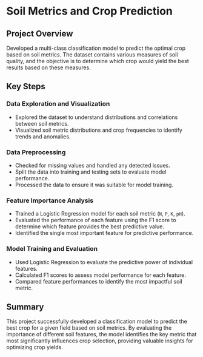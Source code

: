 # Soil Metrics and Crop Prediction

## Project Overview

Developed a multi-class classification model to predict the optimal crop based on soil metrics. The dataset contains various measures of soil quality, and the objective is to determine which crop would yield the best results based on these measures.

## Key Steps

### Data Exploration and Visualization

- Explored the dataset to understand distributions and correlations between soil metrics.
- Visualized soil metric distributions and crop frequencies to identify trends and anomalies.

### Data Preprocessing

- Checked for missing values and handled any detected issues.
- Split the data into training and testing sets to evaluate model performance.
- Processed the data to ensure it was suitable for model training.

### Feature Importance Analysis

- Trained a Logistic Regression model for each soil metric (`N`, `P`, `K`, `pH`).
- Evaluated the performance of each feature using the F1 score to determine which feature provides the best predictive value.
- Identified the single most important feature for predictive performance.

### Model Training and Evaluation

- Used Logistic Regression to evaluate the predictive power of individual features.
- Calculated F1 scores to assess model performance for each feature.
- Compared feature performances to identify the most impactful soil metric.

## Summary

This project successfully developed a classification model to predict the best crop for a given field based on soil metrics. By evaluating the importance of different soil features, the model identifies the key metric that most significantly influences crop selection, providing valuable insights for optimizing crop yields.

